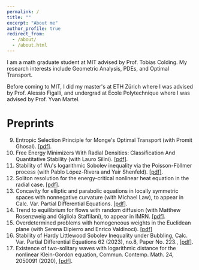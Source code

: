 ```yaml
---
permalink: /
title: ""
excerpt: "About me"
author_profile: true
redirect_from: 
  - /about/
  - /about.html
---
```

I am a math graduate student at MIT advised by Prof. Tobias Colding. My research interests include Geometric Analysis, PDEs, and Optimal Transport. 

Before coming to MIT, I did my master's at ETH Zürich where I was advised by Prof. Alessio Figalli, and undergrad at École Polytechnique where I was advised by Prof. Yvan Martel. 

Preprints
===
9. Entropic Selection Principle for Monge's Optimal Transport (with Promit Ghosal). [[pdf]](https://arxiv.org/abs/2502.16370).
8. Free Energy Minimizers With Radial Densities: Classification And Quantitative Stability (with Lauro Silini). [[pdf]](https://arxiv.org/abs/2412.03997).
7. Stability of Wu's logarithmic Sobolev inequality via the Poisson-Föllmer process (with Pablo López-Rivera and Yair Shenfeld). [[pdf]](https://arxiv.org/pdf/2410.06117).
6. Soliton resolution for the energy-critical nonlinear heat equation in the radial case. [[pdf]](https://shrey183.github.io/files/NLH_D14.pdf).
5. Concavity for elliptic and parabolic equations in locally symmetric spaces with nonnegative curvature (with Michael Law), to appear in Calc. Var. Partial Differential Equations. [[pdf]](https://arxiv.org/abs/2403.16783).
4. Trend to equilibrium for flows with random diffusion (with Matthew Rosenzweig and Gigliola Staffilani), to appear in IMRN. [[pdf]](https://arxiv.org/abs/2307.03147).
3. Overdetermined problems with homogeneous weights in the Euclidean plane (with Serena Dipierro and Enrico Valdinoci). [[pdf]](https://shrey183.github.io/files/od_2.pdf)
2. Stability of Hardy Littlewood Sobolev Inequality under Bubbling, Calc. Var. Partial Differential Equations 62 (2023), no.8, Paper No. 223., 	[[pdf]](https://arxiv.org/abs/2109.12610).
1. Existence of two-solitary waves with logarithmic distance for the nonlinear Klein-Gordon equation, Commun. Contemp. Math. 24, 2050091 (2020), [[pdf]](https://arxiv.org/abs/2010.04852).


